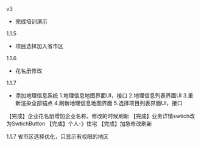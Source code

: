 v3
* 完成培训演示

1.1.5
* 项目选择加入省市区

1.1.6
* 花名册修改

1.1.7
* 添加地理信息系统
1.地理信息地图界面UI，接口
2.地理信息列表界面UI
3.重新渲染全部锚点
4.刷新地理信息地图界面
5.选择项目列表界面UI，接口

【完成】企业花名册增加企业名称，修改的时候刷新
【完成】业务详情swtich改为SwtichButton
【完成】个人-》住宅
【完成】加急修改刷新

1.1.7
省市区选择优化，只显示有权限的地区